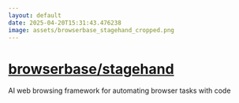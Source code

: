 ```yaml
---
layout: default
date: 2025-04-20T15:31:43.476238
image: assets/browserbase_stagehand_cropped.png
---
```


# [browserbase/stagehand](https://github.com/browserbase/stagehand)

AI web browsing framework for automating browser tasks with code
